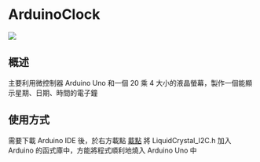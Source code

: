# ArduinoClock
![](https://github.com/tailer954/ArduinoClock/blob/main/ElectricalClock.gif)
## 概述
主要利用微控制器 Arduino Uno 和一個 20 乘 4 大小的液晶螢幕，製作一個能顯示星期、日期、時間的電子鐘
    
## 使用方式
需要下載 Arduino IDE 後，於右方載點 [載點](https://github.com/johnrickman/LiquidCrystal_I2C) 將 LiquidCrystal_I2C.h 加入 Arduino 的函式庫中，方能將程式順利地燒入 Arduino Uno 中    
